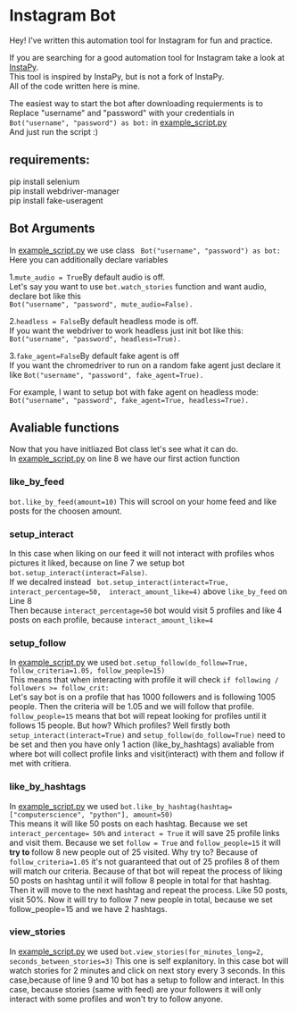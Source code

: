 # Instagram Bot
Hey! I've written this automation tool for Instagram for fun and practice.

If you are searching for a good automation tool for Instagram take a look at [InstaPy](https://github.com/timgrossmann/InstaPy).  
This tool is inspired by InstaPy, but is not a fork of InstaPy.  
All of the code written here is mine.

The easiest way to start the bot after downloading requierments is to  
Replace "username" and "password" with your credentials in `Bot("username", "password") as bot:` in [example_script.py](example_script.py)  
And just run the script :)

## requirements:
pip install selenium  
pip install webdriver-manager  
pip install fake-useragent

## Bot Arguments
In [example_script.py](example_script.py) we use class ` Bot("username", "password") as bot:`  
Here you can additionally declare variables  

1.`mute_audio = True`By default audio is off.  
Let's say you want to use `bot.watch_stories` function and want audio, declare bot like this  
`Bot("username", "password", mute_audio=False). `

2.`headless = False`By default headless mode is off.    
If you want the webdriver to work headless just init bot like this:  
`Bot("username", "password", headless=True). `

3.`fake_agent=False`By default fake agent is off  
If you want the chromedriver to run on a random fake agent just declare it like
`Bot("username", "password", fake_agent=True).`  

For example, I want to setup bot with fake agent on headless mode:  
`Bot("username", "password", fake_agent=True, headless=True).`

## Avaliable functions

Now that you have initliazed Bot class let's see what it can do.  
In [example_script.py](example_script.py) on line 8 we have our first action function
### like_by_feed  
`bot.like_by_feed(amount=10)`
This will scrool on your home feed and like posts for the choosen amount.
### setup_interact
In this case when liking on our feed it will not interact with profiles whos pictures it liked, because on line 7 we setup bot `bot.setup_interact(interact=False)`.  
If we decalred instead ` bot.setup_interact(interact=True, interact_percentage=50,  interact_amount_like=4)` above `like_by_feed` on Line 8  
Then because `interact_percentage=50` bot would visit 5 profiles and like 4 posts on each profile, because `interact_amount_like=4`
### setup_follow
In [example_script.py](example_script.py) we used `bot.setup_follow(do_follow=True, follow_criteria=1.05, follow_people=15)`  
This means that when interacting with profile it will check  `if following / followers >= follow_crit:`  
Let's say bot is on a profile that has 1000 followers and is following 1005 people. Then the criteria will be 1.05 and we will follow that profile.  
`follow_people=15` means that bot will repeat looking for profiles until it follows 15 people. But how? Which profiles? Well firstly both `setup_interact(interact=True)` and `setup_follow(do_follow=True)` need to be set and then you have only 1 action (like_by_hashtags) avaliable from where bot will collect profile links and visit(interact) with them and follow if met with critiera.
### like_by_hashtags
In [example_script.py](example_script.py) we used `bot.like_by_hashtag(hashtag=["computerscience", "python"], amount=50)`  
This means it will like 50 posts on each hashtag. Because we set `interact_percentage= 50%` and `interact = True` it will save 25 profile links and visit them. Because we set `follow = True` and `follow_people=15` it will <b>try to </b> follow 8 new people out of 25 visited. Why try to? Because of `follow_criteria=1.05` it's not guaranteed that out of 25 profiles 8 of them will match our criteria. Because of that bot will repeat the process of liking 50 posts on hashtag until it will follow 8 people in total for that hashtag. Then it will move to the next hashtag and repeat the process. Like 50 posts, visit 50%. Now it will try to follow 7 new people in total, because we set follow_people=15 and we have 2 hashtags.
### view_stories
In [example_script.py](example_script.py) we used `bot.view_stories(for_minutes_long=2, seconds_between_stories=3)`
This one is self explanitory. In this case bot will watch stories for 2 minutes and click on next story every 3 seconds. In this case,because of line 9 and 10 bot has a setup to follow and interact. In this case, because stories (same with feed) are your followers it will only interact with some profiles and won't try to follow anyone.
   
